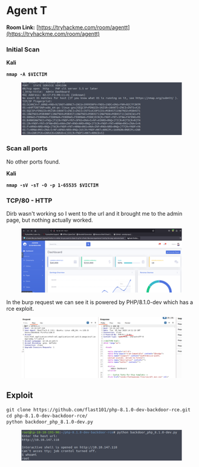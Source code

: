 # Agent T

**Room Link:** [https://tryhackme.com/room/agentt](https://tryhackme.com/room/agentt)



### Initial Scan

**Kali**

<pre><code><strong>nmap -A $VICTIM
</strong></code></pre>

<figure><img src="../../.gitbook/assets/image (168).png" alt=""><figcaption></figcaption></figure>





### Scan all ports

No other ports found.

**Kali**

<pre><code><strong>nmap -sV -sT -O -p 1-65535 $VICTIM
</strong></code></pre>





### TCP/80 - HTTP



Dirb wasn't working so I went to the url and it brought me to the admin page, but nothing actually worked.

<figure><img src="../../.gitbook/assets/image (170).png" alt=""><figcaption></figcaption></figure>

In the burp request we can see it is powered by PHP/8.1.0-dev which has a rce exploit.

<figure><img src="../../.gitbook/assets/image (171).png" alt=""><figcaption></figcaption></figure>





## **Exploit**

```
git clone https://github.com/flast101/php-8.1.0-dev-backdoor-rce.git
cd php-8.1.0-dev-backdoor-rce/  
python backdoor_php_8.1.0-dev.py
```

<figure><img src="../../.gitbook/assets/image (172).png" alt=""><figcaption></figcaption></figure>


















































































